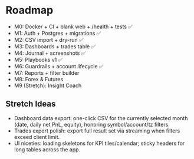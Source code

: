 # Roadmap

- M0: Docker + CI + blank web + /health + tests ✅
- M1: Auth + Postgres + migrations ✅
- M2: CSV import + dry-run ✅
- M3: Dashboards + trades table ✅
- M4: Journal + screenshots ✅
- M5: Playbooks v1 ✅
- M6: Guardrails + account lifecycle ✅
- M7: Reports + filter builder
- M8: Forex & Futures
- M9 (Stretch): Insight Coach

## Stretch Ideas

- Dashboard data export: one-click CSV for the currently selected month (date, daily net PnL, equity), honoring symbol/account/tz filters.
- Trades export polish: export full result set via streaming when filters exceed client limit.
- UI niceties: loading skeletons for KPI tiles/calendar; sticky headers for long tables across the app.
